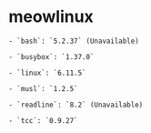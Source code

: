 # meowlinux

    - `bash`: `5.2.37` (Unavailable)

    - `busybox`: `1.37.0`

    - `linux`: `6.11.5`

    - `musl`: `1.2.5`

    - `readline`: `8.2` (Unavailable)

    - `tcc`: `0.9.27`
